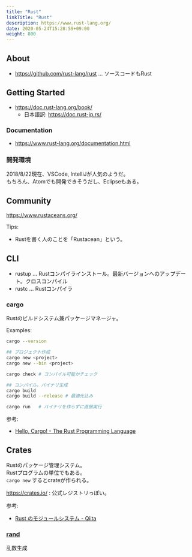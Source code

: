 ```yaml
---
title: "Rust"
linkTitle: "Rust"
description: https://www.rust-lang.org/
date: 2020-05-24T15:28:59+09:00
weight: 800
---
```


## About

- https://github.com/rust-lang/rust ... ソースコードもRust

## Getting Started

- https://doc.rust-lang.org/book/
  - 日本語訳: https://doc.rust-jp.rs/

### Documentation

- https://www.rust-lang.org/documentation.html

### 開発環境

2018/8/22現在、VSCode, IntelliJが人気のようだ。  
もちろん、Atomでも開発できそうだし、Eclipseもある。

## Community

https://www.rustaceans.org/

Tips:

- Rustを書く人のことを「Rustacean」という。

## CLI

- rustup ... Rustコンパイラインストール。最新バージョンへのアップデート。クロスコンパイル
- rustc ... Rustコンパイラ

### cargo

Rustのビルドシステム兼パッケージマネージャ。

Examples:

```sh
cargo --version

## プロジェクト作成
cargo new <project>
cargo new --bin <project>

cargo check # コンパイル可能かチェック

## コンパイル。バイナリ生成
cargo build
cargo build --release # 最適化込み

cargo run   # バイナリを作らずに直接実行
```

参考:

- [Hello, Cargo! - The Rust Programming Language](https://doc.rust-lang.org/book/2018-edition/ch01-03-hello-cargo.html)


## Crates

Rustのパッケージ管理システム。  
Rustプログラムの単位でもある。  
`cargo new` するとcrateが作られる。

https://crates.io/ : 公式レジストリっぽい。

参考:

- [Rust のモジュールシステム - Qiita](https://qiita.com/skitaoka/items/753a519d720a1ccebb0d)

### [rand](https://crates.io/crates/rand)

乱数生成
